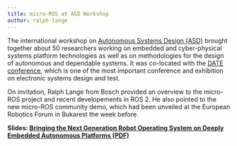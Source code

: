 ```yaml
---
title: micro-ROS at ASD Workshop
author: ralph-lange
---
```


The international workshop on [Autonomous Systems Design (ASD)](http://asd2019.userweb.mwn.de/) brought together about 50 researchers working on embedded and cyber-physical systems platform technologies as well as on methodologies for the design of autonomous and dependable systems. It was co-located with the [DATE conference](https://www.date-conference.com/), which is one of the most important conference and exhibition on electronic systems design and test.

On invitation, Ralph Lange from Bosch provided an overview to the micro-ROS project and recent developements in ROS 2. He also pointed to the new micro-ROS community demo, which had been unveiled at the European Robotics Forum in Bukarest the week before.

**Slides: [Bringing the Next Generation Robot Operating System on Deeply Embedded Autonomous Platforms (PDF)](/download/Bringing_ROS_2_on_MCUs_ASD2019.pdf)**
